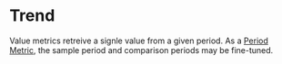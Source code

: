 # Trend

Value metrics retreive a signle value from a given period. As a [Period Metric](/metrics/period-metric.html), the sample period and comparison periods may be fine-tuned.
